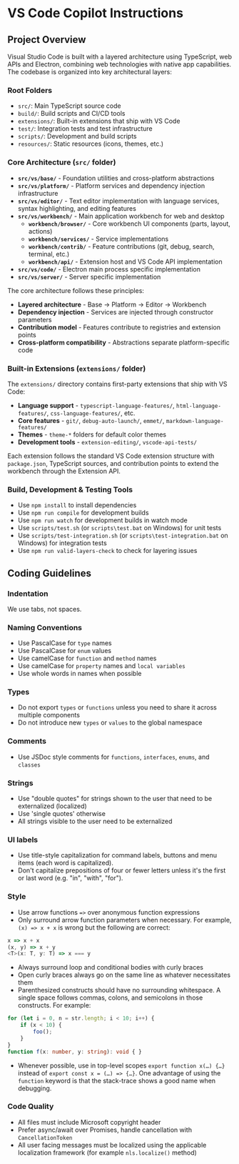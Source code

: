 # VS Code Copilot Instructions

## Project Overview

Visual Studio Code is built with a layered architecture using TypeScript, web APIs and Electron, combining web technologies with native app capabilities. The codebase is organized into key architectural layers:

### Root Folders
-   `src/`: Main TypeScript source code
-   `build/`: Build scripts and CI/CD tools
-   `extensions/`: Built-in extensions that ship with VS Code
-   `test/`: Integration tests and test infrastructure
-   `scripts/`: Development and build scripts
-   `resources/`: Static resources (icons, themes, etc.)

### Core Architecture (`src/` folder)
- **`src/vs/base/`** - Foundation utilities and cross-platform abstractions
- **`src/vs/platform/`** - Platform services and dependency injection infrastructure
- **`src/vs/editor/`** - Text editor implementation with language services, syntax highlighting, and editing features
- **`src/vs/workbench/`** - Main application workbench for web and desktop
  - **`workbench/browser/`** - Core workbench UI components (parts, layout, actions)
  - **`workbench/services/`** - Service implementations
  - **`workbench/contrib/`** - Feature contributions (git, debug, search, terminal, etc.)
  - **`workbench/api/`** - Extension host and VS Code API implementation
- **`src/vs/code/`** - Electron main process specific implementation
- **`src/vs/server/`** - Server specific implementation

The core architecture follows these principles:
- **Layered architecture** - Base → Platform → Editor → Workbench
- **Dependency injection** - Services are injected through constructor parameters
- **Contribution model** - Features contribute to registries and extension points
- **Cross-platform compatibility** - Abstractions separate platform-specific code

### Built-in Extensions (`extensions/` folder)
The `extensions/` directory contains first-party extensions that ship with VS Code:
- **Language support** - `typescript-language-features/`, `html-language-features/`, `css-language-features/`, etc.
- **Core features** - `git/`, `debug-auto-launch/`, `emmet/`, `markdown-language-features/`
- **Themes** - `theme-*` folders for default color themes
- **Development tools** - `extension-editing/`, `vscode-api-tests/`

Each extension follows the standard VS Code extension structure with `package.json`, TypeScript sources, and contribution points to extend the workbench through the Extension API.

### Build, Development & Testing Tools

-   Use `npm install` to install dependencies
-   Use `npm run compile` for development builds
-   Use `npm run watch` for development builds in watch mode
-   Use `scripts/test.sh` (or `scripts\test.bat` on Windows) for unit tests
-   Use `scripts/test-integration.sh` (or `scripts\test-integration.bat` on Windows) for integration tests
-   Use `npm run valid-layers-check` to check for layering issues

## Coding Guidelines

### Indentation

We use tabs, not spaces.

### Naming Conventions

* Use PascalCase for `type` names
* Use PascalCase for `enum` values
* Use camelCase for `function` and `method` names
* Use camelCase for `property` names and `local variables`
* Use whole words in names when possible

### Types

* Do not export `types` or `functions` unless you need to share it across multiple components
* Do not introduce new `types` or `values` to the global namespace

### Comments

* Use JSDoc style comments for `functions`, `interfaces`, `enums`, and `classes`

### Strings

* Use "double quotes" for strings shown to the user that need to be externalized (localized)
* Use 'single quotes' otherwise
* All strings visible to the user need to be externalized

### UI labels
* Use title-style capitalization for command labels, buttons and menu items (each word is capitalized).
* Don't capitalize prepositions of four or fewer letters unless it's the first or last word (e.g. "in", "with", "for").

### Style

* Use arrow functions `=>` over anonymous function expressions
* Only surround arrow function parameters when necessary. For example, `(x) => x + x` is wrong but the following are correct:

```typescript
x => x + x
(x, y) => x + y
<T>(x: T, y: T) => x === y
```

* Always surround loop and conditional bodies with curly braces
* Open curly braces always go on the same line as whatever necessitates them
* Parenthesized constructs should have no surrounding whitespace. A single space follows commas, colons, and semicolons in those constructs. For example:

```typescript
for (let i = 0, n = str.length; i < 10; i++) {
    if (x < 10) {
        foo();
    }
}
function f(x: number, y: string): void { }
```

* Whenever possible, use in top-level scopes `export function x(…) {…}` instead of `export const x = (…) => {…}`. One advantage of using the `function` keyword is that the stack-trace shows a good name when debugging.

### Code Quality

* All files must include Microsoft copyright header
* Prefer async/await over Promises, handle cancellation with `CancellationToken`
* All user facing messages must be localized using the applicable localization framework (for example `nls.localize()` method)
